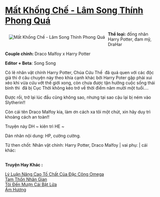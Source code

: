 <a href="https://utruyen.com/mat-khong-che-lam-song-thinh-phong-qua/18348/" title="Mất Khống Chế - Lâm Song Thính Phong Quá"><h1>Mất Khống Chế - Lâm Song Thính Phong Quá</h1></a><div style="display:table"><img align="right" style="float: left; padding: 10px;" src="https://utruyen.com/images/story/200x260/mat-khong-che-lam-song-thinh-phong-qua.jpg" alt="Mất Khống Chế - Lâm Song Thính Phong Quá"><b>Thể loại:</b> đồng nhân Harry Potter, đam mỹ, DraHar<p></p><b>Couple chính: </b>Draco Malfoy x Harry Potter<p></p><b>Editor + Beta</b>: Song Song<p></p>Có lẽ nhân vật chính Harry Potter, Chúa Cứu Thế  đã quá quen với các độc giả thì ở câu chuyện này theo khía cạnh khác bởi Harry Poter gặp phải xui xẻo khi vừa cứu vớt thế giới xong, còn chưa được tận hưởng cuộc sống thái bình thì  đã bị Cục Thời không kéo trở về thời điểm năm mười một tuổi....<p></p>Được rồi, trở lại lúc đầu cũng không sao, nhưng tại sao cậu lại bị ném vào Slytherin!!<p></p>Còn cái tên Draco Malfoy kia, làm ơn cách xa tôi một chút, xin hãy duy trì khoảng cách an toàn!!<p></p>Truyện này DH ~ kiên trì HE ~<p></p>Dán nhãn nội dung: HP, cường cường.<p></p>Từ then chốt: Nhân vật chính: Harry Potter, Draco Malfoy | vai phụ: | cái khác:</div><p><br><b>Truyện Hay Khác :</b></p><a href="https://utruyen.com/ly-luan-nang-cao-to-chat-cua-dac-cong-omega/19043/" alt="Lý Luận Nâng Cao Tố Chất Của Đặc Công Omega">Lý Luận Nâng Cao Tố Chất Của Đặc Công Omega</a><br/><a href="https://github.com/quanluxury/truyenhot/tree/master/truyenhay/16643/" alt="Tam Thốn Nhân Gian">Tam Thốn Nhân Gian</a><br/><a href="https://github.com/quanluxury/ngontinh_sac/tree/master/truyenhay/22194/" alt="Tôi Đến Mượn Cái Bật Lửa">Tôi Đến Mượn Cái Bật Lửa</a><br/><a href="https://github.com/quanluxury/ngontinhhot/tree/master/truyenhay/17509/" alt="Ám Hương">Ám Hương</a><br/>